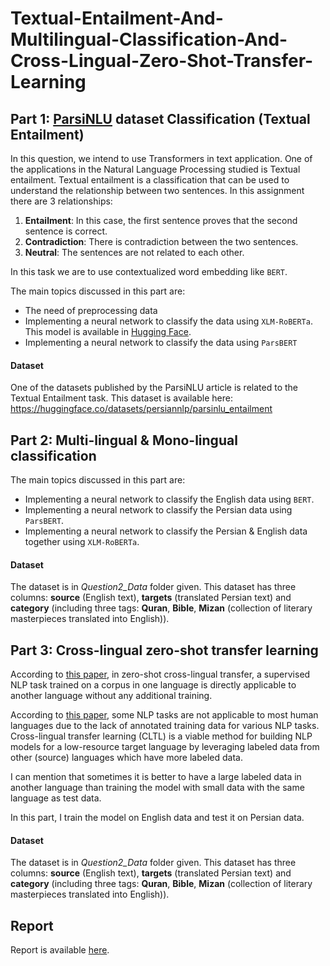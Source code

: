 # Textual-Entailment-And-Multilingual-Classification-And-Cross-Lingual-Zero-Shot-Transfer-Learning



## Part 1: [ParsiNLU](https://arxiv.org/abs/2012.06154) dataset Classification (Textual Entailment)
In this question, we intend to use Transformers in text application. One of the applications in the Natural Language Processing studied is Textual entailment. Textual entailment is a classification that can be used to understand the relationship between two sentences. In this assignment there are 3 relationships:

1. **Entailment**: In this case, the first sentence proves that the second sentence is correct.
2. **Contradiction**: There is contradiction between the two sentences.
3. **Neutral**: The sentences are not related to each other.

In this task we are to use contextualized word embedding like `BERT`.

The main topics discussed in this part are:
* The need of preprocessing data
* Implementing a neural network to classify the data using `XLM-RoBERTa`. This model is available in [Hugging Face](https://huggingface.co/xlm-roberta-base).
* Implementing a neural network to classify the data using `ParsBERT`


#### Dataset
One of the datasets published by the ParsiNLU article is related to the Textual Entailment task. This dataset is available here:
https://huggingface.co/datasets/persiannlp/parsinlu_entailment

## Part 2: Multi-lingual & Mono-lingual classification

The main topics discussed in this part are:
* Implementing a neural network to classify the English data using `BERT`.
* Implementing a neural network to classify the Persian data using `ParsBERT`.
* Implementing a neural network to classify the Persian & English data together using `XLM-RoBERTa`.


#### Dataset
The dataset is in *Question2_Data* folder given. This dataset has three columns: **source** (English text), **targets** (translated Persian text) and **category** (including three tags: **Quran**, **Bible**, **Mizan** (collection of literary masterpieces translated into English)).


## Part 3: Cross-lingual zero-shot transfer learning

According to [this paper](https://arxiv.org/abs/2101.10649), in zero-shot cross-lingual transfer, a supervised NLP task trained on a corpus in one language is directly applicable to another language without any additional training.

According to [this paper](https://aclanthology.org/P19-1299.pdf), some NLP tasks are not applicable to most human languages due to the lack of annotated training data for various NLP tasks. Cross-lingual transfer learning (CLTL) is a viable method for building NLP models for a low-resource target language by leveraging labeled data from other (source) languages which have more labeled data.

I can mention that sometimes it is better to have a large labeled data in another language than training the model with small data with the same language as test data.

In this part, I train the model on English data and test it on Persian data.

#### Dataset
The dataset is in *Question2_Data* folder given. This dataset has three columns: **source** (English text), **targets** (translated Persian text) and **category** (including three tags: **Quran**, **Bible**, **Mizan** (collection of literary masterpieces translated into English)).

## Report
Report is available [here](https://github.com/parnianf/Textual-Entailment-And-Multilingual-Classification-And-Cross-Lingual-Zero-Shot-Transfer-Learning/blob/main/NLP_CA4_Report_English.pdf).
